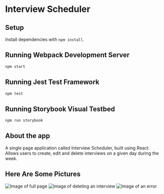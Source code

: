# Interview Scheduler

## Setup

Install dependencies with `npm install`.

## Running Webpack Development Server

```sh
npm start
```

## Running Jest Test Framework

```sh
npm test
```

## Running Storybook Visual Testbed

```sh
npm run storybook
```

## About the app

A single page application called Interview Scheduler, built using React.  Allows users to create, edit and delete interviews on a given day during the week.

## Here Are Some Pictures

![Image of full page](https://gyazo.com/4539ce1991d960ce8735fead5d551247)
![Image of deleting an interview](https://gyazo.com/4dcd7ddcf89789b4279b4233f1e39596)
![Image of an error](https://gyazo.com/abaf84b65290b4b2e2c210e7a860e9f8)
